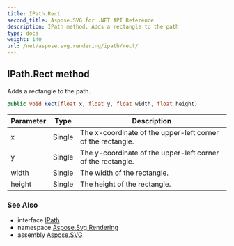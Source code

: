 ```yaml
---
title: IPath.Rect
second_title: Aspose.SVG for .NET API Reference
description: IPath method. Adds a rectangle to the path
type: docs
weight: 140
url: /net/aspose.svg.rendering/ipath/rect/
---
```

## IPath.Rect method

Adds a rectangle to the path.

```csharp
public void Rect(float x, float y, float width, float height)
```

| Parameter | Type | Description |
| --- | --- | --- |
| x | Single | The x-coordinate of the upper-left corner of the rectangle. |
| y | Single | The y-coordinate of the upper-left corner of the rectangle. |
| width | Single | The width of the rectangle. |
| height | Single | The height of the rectangle. |

### See Also

* interface [IPath](../)
* namespace [Aspose.Svg.Rendering](../../../aspose.svg.rendering/)
* assembly [Aspose.SVG](../../../)
